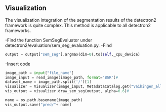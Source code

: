 ## Visualization
The visualization integration of the segmentation results of the detectron2 framework is quite complex.
This method is applicable to all detectron2 frameworks.

-Find the function SemSegEvaluator under detectron2/evaluation/sem_seg_evaluation.py.
-Find 
```python
output = output["sem_seg"].argmax(dim=0).to(self._cpu_device)
```

-Insert code
```python
image_path = input["file_name"]
image_input = read_image(image_path, format="BGR")#
dataset_name = image_path.split('/')[1]
visualizer = Visualizer(image_input, MetadataCatalog.get("Vaihingen_all_sem_seg"),scale=1)#Modify based on visual datasets
vis_output = visualizer.draw_sem_seg(output, alpha=0.6)#

name = os.path.basename(image_path)
vis_output.save("pred/"+ name)
```